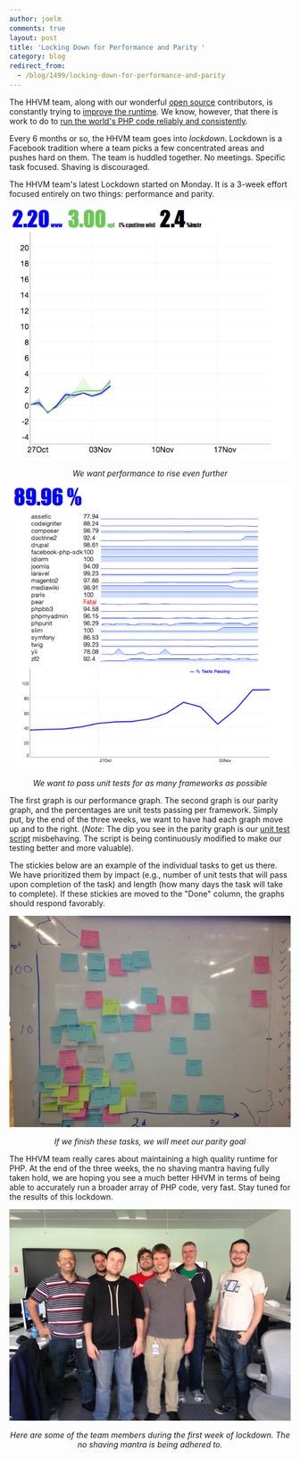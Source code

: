 ```yaml
---
author: joelm
comments: true
layout: post
title: 'Locking Down for Performance and Parity '
category: blog
redirect_from:
  - /blog/1499/locking-down-for-performance-and-parity
---
```


The HHVM team, along with our wonderful [open source](https://github.com/facebook/hhvm) contributors, is constantly trying to [improve the runtime](http://www.hhvm.com/blog/1301/hhvm-2-2-0). We know, however, that there is work to do to [run the world's PHP code reliably and consistently](http://www.hhvm.com/blog/875/wow-hhvm-is-fast-too-bad-it-doesnt-run-my-code).

Every 6 months or so, the HHVM team goes into _lockdown_. Lockdown is a Facebook tradition where a team picks a few concentrated areas and pushes hard on them. The team is huddled together. No meetings. Specific task focused. Shaving is discouraged.

The HHVM team's latest Lockdown started on Monday. It is a 3-week effort focused entirely on two things: performance and parity.

![We want performance to rise even further](/static/images/posts/Screen-Shot-2013-11-06-at-5.16.45-PM1.png)
<center><i>We want performance to rise even further</i></center>

![We want to pass unit tests for as many frameworks as possible](/static/images/posts/Screen-Shot-2013-11-06-at-5.29.58-PM1.png)
<center><i>We want to pass unit tests for as many frameworks as possible</i></center>

The first graph is our performance graph. The second graph is our parity graph, and the percentages are unit tests passing per framework. Simply put, by the end of the three weeks, we want to have had each graph move up and to the right. (_Note_: The dip you see in the parity graph is our [unit test script](https://github.com/facebook/hhvm/tree/master/hphp/test/frameworks) misbehaving. The script is being continuously modified to make our testing better and more valuable).

The stickies below are an example of the individual tasks to get us there. We have prioritized them by impact (e.g., number of unit tests that will pass upon completion of the task) and length (how many days the task will take to complete). If these stickies are moved to the "Done" column, the graphs should respond favorably.

![If we finish these tasks, we will meet our parity goal](/static/images/posts/2013-10-31-17.33.041.jpg)
<center><i>If we finish these tasks, we will meet our parity goal</i></center>


The HHVM team really cares about maintaining a high quality runtime for PHP. At the end of the three weeks, the no shaving mantra having fully taken hold, we are hoping you see a much better HHVM in terms of being able to accurately run a broader array of PHP code, very fast. Stay tuned for the results of this lockdown.

![Here are some of the team members during the first week of lockdown. The no shaving mantra is being adhered to.](/static/images/posts/2013-11-07-14.11.131.jpg)
<center><i>Here are some of the team members during the first week of lockdown. The no shaving mantra is being adhered to.</i></center>

